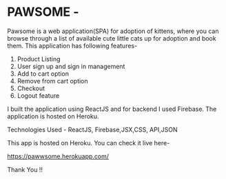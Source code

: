 # PAWSOME -

Pawsome is a web application(SPA) for adoption of kittens, where you can browse through a list of available cute little cats up for adoption and book them. This application has following features-
1. Product Listing
2. User sign up and sign in management
3. Add to cart option
4. Remove from cart option
5. Checkout
6. Logout feature

I built the application using ReactJS and for backend I used Firebase. The application is hosted on Heroku.

Technologies Used - ReactJS, Firebase,JSX,CSS, API,JSON

This app is hosted on Heroku. You can check it live here-

https://pawwsome.herokuapp.com/

Thank You !!
